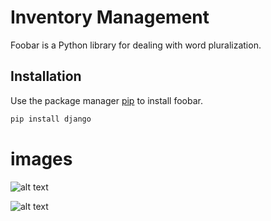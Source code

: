 # Inventory Management

Foobar is a Python library for dealing with word pluralization.

## Installation

Use the package manager [pip](https://pip.pypa.io/en/stable/) to install foobar.

```bash
pip install django
```

# images

![alt text](http://../img1.png)

![alt text](http://../img2.png)